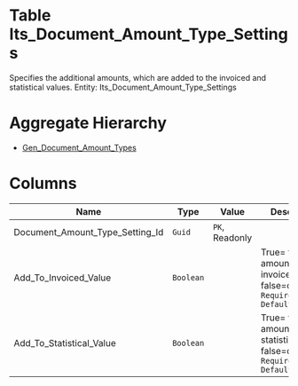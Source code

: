 # Table Its_Document_Amount_Type_Settings

Specifies the additional amounts, which are added to the invoiced and statistical values. Entity: Its_Document_Amount_Type_Settings

# Aggregate Hierarchy

* [Gen_Document_Amount_Types](Gen_Document_Amount_Types.md)

# Columns

| Name | Type | Value | Description |
| - | - | - | --- |
|Document_Amount_Type_Setting_Id|`Guid`|`PK`, Readonly||
|Add_To_Invoiced_Value|`Boolean`||True= to add the amount to the invoiced value, false=otherwise. `Required` `Default(false)` |
|Add_To_Statistical_Value|`Boolean`||True= to add the amount to the statistical value, false=otherwise. `Required` `Default(false)` |
